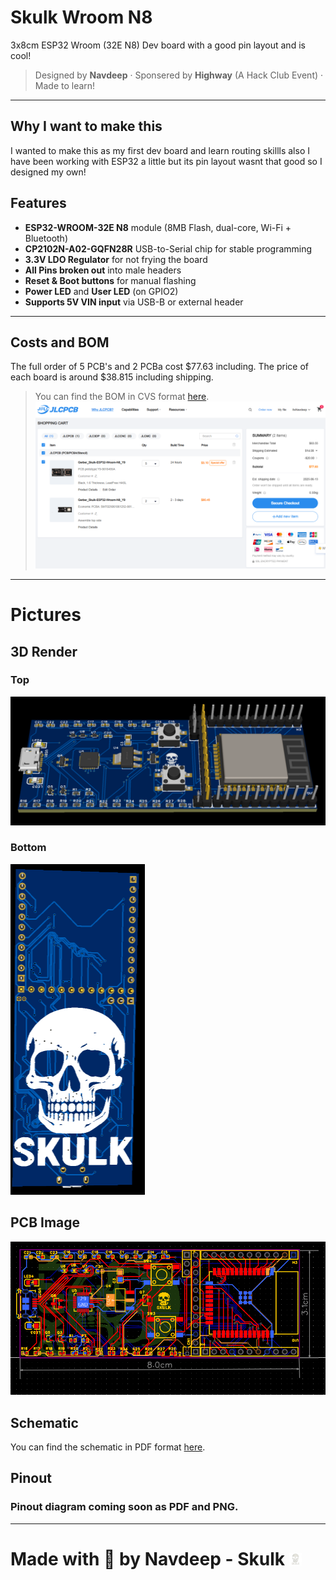 # Skulk Wroom N8
3x8cm ESP32 Wroom (32E N8) Dev board with a good pin layout and is cool!
> Designed by **Navdeep** · Sponsered by **Highway** (A Hack Club Event) · Made to learn!
---
## Why I want to make this
I wanted to make this as my first dev board and learn routing skillls also I have been working with ESP32 a little but its pin layout wasnt that good so I designed my own!
## Features

- **ESP32-WROOM-32E N8** module (8MB Flash, dual-core, Wi-Fi + Bluetooth)
- **CP2102N-A02-GQFN28R** USB-to-Serial chip for stable programming
- **3.3V LDO Regulator** for not frying the board
- **All Pins broken out** into male headers 
- **Reset & Boot buttons** for manual flashing
- **Power LED** and **User LED** (on GPIO2)
- **Supports 5V VIN input** via USB-B or external header
---
## Costs and BOM
The full order of 5 PCB's and 2 PCBa cost $77.63 including. The price of each board is around $38.815 including shipping.
> You can find the BOM in CVS format [here](https://github.com/Navdeep-Codes/Skulk-Wroom-N8/blob/main/Files/PAP_Skulk-ESP32-Wroom-N8.csv).
![JLCPCB Cost](./JLCPCB/Cart.png)
---
# Pictures
## 3D Render
### Top
![3D Render Top](./Images/3D%20Render%20Top.png)
### Bottom
![3D Render Bottom](./Images/3D%20Render%20Bottom.png)
## PCB Image
![PCB Image](./Images/Final%20PCB%20Redone.png)
## Schematic
You can find the schematic in PDF format [here](https://github.com/Navdeep-Codes/Skulk-Wroom-N8/blob/main/Files/SCH_Skulk-ESP32-Wroom-N8.pdf).
## Pinout
### Pinout diagram coming soon as PDF and PNG.
---
# Made with 💖 by Navdeep - Skulk <img src="./Images/Skulk-Logo.png" width="20" height="20">
